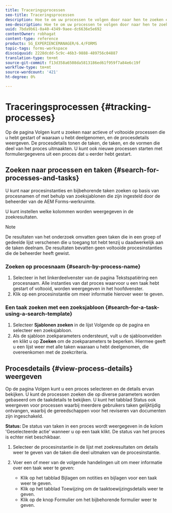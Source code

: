```yaml
---
title: Traceringsprocessen
seo-title: Traceringsprocessen
description: Hoe te om uw processen te volgen door naar hen te zoeken en hun details te bekijken.
seo-description: Hoe te om uw processen te volgen door naar hen te zoeken en hun details te bekijken.
uuid: 7bda9b61-0a40-4349-9aee-dc6636e5e692
contentOwner: robhagat
content-type: reference
products: SG_EXPERIENCEMANAGER/6.4/FORMS
topic-tags: forms-workspace
discoiquuid: 2228dcdd-5c9c-46b3-9888-489756c04887
translation-type: tm+mt
source-git-commit: f13d358a6508da5813186ed61f959f7a84e6c19f
workflow-type: tm+mt
source-wordcount: '421'
ht-degree: 0%

---
```



# Traceringsprocessen {#tracking-processes}

Op de pagina Volgen kunt u zoeken naar actieve of voltooide processen die u hebt gestart of waaraan u hebt deelgenomen, en de procesdetails weergeven. De procesdetails tonen de taken, de taken, en de vormen die deel van het proces uitmaakten. U kunt ook nieuwe processen starten met formuliergegevens uit een proces dat u eerder hebt gestart.

## Zoeken naar processen en taken {#search-for-processes-and-tasks}

U kunt naar procesinstanties en bijbehorende taken zoeken op basis van procesnamen of met behulp van zoeksjablonen die zijn ingesteld door de beheerder van de AEM Forms-werkruimte.

U kunt instellen welke kolommen worden weergegeven in de zoekresultaten.

>[!NOTE]
>
>De resultaten van het onderzoek omvatten geen taken die in een groep of gedeelde lijst verschenen die u toegang tot hebt tenzij u daadwerkelijk aan de taken deelnam. De resultaten bevatten geen voltooide procesinstanties die de beheerder heeft gewist.

### Zoeken op procesnaam {#search-by-process-name}

1. Selecteer in het linkerdeelvenster van de pagina Tekstspatiëring een procesnaam. Alle instanties van dat proces waarvoor u een taak hebt gestart of voltooid, worden weergegeven in het hoofdvenster.
1. Klik op een procesinstantie om meer informatie hierover weer te geven.

### Een taak zoeken met een zoeksjabloon {#search-for-a-task-using-a-search-template}

1. Selecteer **Sjablonen zoeken** in de lijst Volgende op de pagina en selecteer een zoeksjabloon.
1. Als de sjabloon zoekparameters ondersteunt, vult u de sjabloonvelden en klikt u op **Zoeken** om de zoekparameters te beperken. Hiermee geeft u een lijst weer met alle taken waaraan u hebt deelgenomen, die overeenkomen met de zoekcriteria.

## Procesdetails {#view-process-details} weergeven

Op de pagina Volgen kunt u een proces selecteren en de details ervan bekijken. U kunt de processen zoeken die op diverse parameters worden gebaseerd om de taakdetails te bekijken. U kunt het tabblad Status ook weergeven voor processen waarbij meerdere gebruikers taken gelijktijdig ontvangen, waarbij de gereedschappen voor het reviseren van documenten zijn ingeschakeld.

**Status:** De status van taken in een proces wordt weergegeven in de kolom &#39;Geselecteerde actie&#39; wanneer u op een taak klikt. De status van het proces is echter niet beschikbaar.

1. Selecteer de procesinstantie in de lijst met zoekresultaten om details weer te geven van de taken die deel uitmaken van de procesinstantie.
1. Voer een of meer van de volgende handelingen uit om meer informatie over een taak weer te geven:

   * Klik op het tabblad Bijlagen om notities en bijlagen voor een taak weer te geven.
   * Klik op het tabblad Toewijzing om de taaktoewijzingsdetails weer te geven.
   * Klik op de knop Formulier om het bijbehorende formulier weer te geven.

